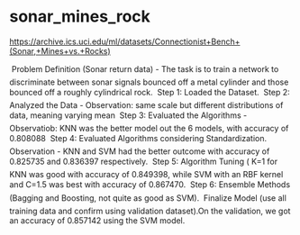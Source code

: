 # sonar_mines_rock
https://archive.ics.uci.edu/ml/datasets/Connectionist+Bench+(Sonar,+Mines+vs.+Rocks)


 Problem Definition (Sonar return data) - The task is to train a network to discriminate between sonar signals bounced off a 
metal cylinder and those bounced off a roughly cylindrical rock.
 Step 1: Loaded the Dataset.
 Step 2: Analyzed the Data - Observation: same scale but different distributions of data, meaning varying mean
 Step 3: Evaluated the Algorithms - Observatiob: KNN was the better model out the 6 models, with accuracy of 0.808088
 Step 4: Evaluated Algorithms considering Standardization. Observation - KNN and SVM had the better outcome with accuracy of 0.825735 and 
0.836397 respectively.
 Step 5: Algorithm Tuning ( K=1 for KNN was good with accuracy of 0.849398, while SVM with an RBF kernel and C=1.5 was
best with accuracy of 0.867470.
 Step 6: Ensemble Methods (Bagging and Boosting, not quite as good as SVM).
 Finalize Model (use all training data and confirm using validation dataset).On the validation, we got an accuracy of 0.857142 using the SVM
model. 
